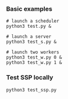### Basic examples
```
# launch a scheduler
python3 test.py &

# launch a server
python3 test_s.py &

# launch two workers
python3 test_w.py 0 &
python3 test_w.py 1 &
```

### Test SSP locally
```
python3 test_ssp.py
```
